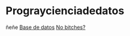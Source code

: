 # Prograycienciadedatos
ñeñe
[Base de datos](https://drive.google.com/file/d/1AXHsEURJmVT4GtZ1gsBFeEv8q9-ZEcpK/view?usp=sharing)
[No bitches?](https://drive.google.com/file/d/1Zo6-jITFYJX2mkdesisfR4uJojDngbvH/view?usp=sharing)
